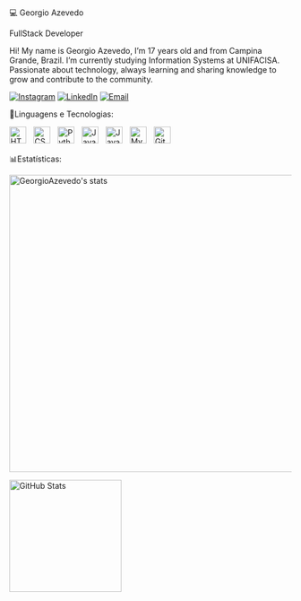 💻 Georgio Azevedo

FullStack Developer

Hi! My name is Georgio Azevedo, I’m 17 years old and from Campina Grande, Brazil. I’m currently studying Information Systems at UNIFACISA. Passionate about technology, always learning and sharing knowledge to grow and contribute to the community.

[![Instagram](https://img.shields.io/badge/Instagram-E4405F?style=for-the-badge&logo=instagram&logoColor=white)](https://instagram.com/_.georgioaz)
[![LinkedIn](https://img.shields.io/badge/LinkedIn-0077B5?style=for-the-badge&logo=linkedin&logoColor=white)](https://www.linkedin.com/in/georgioazevedo/)
[![Email](https://img.shields.io/badge/georgio.filho123@gmail.com-D14836?style=for-the-badge&logo=gmail&logoColor=white)](mailto:georgio.filho123@gmail.com)


🤖Linguagens e Tecnologias:

<img 
    align="left" 
    alt="HTML"
    title="HTML" 
    width="30px" 
    style="padding-right: 10px;" 
    src="https://cdn.jsdelivr.net/gh/devicons/devicon@latest/icons/html5/html5-original.svg" 
/>
<img 
    align="left" 
    alt="CSS" 
    title="CSS"
    width="30px" 
    style="padding-right: 10px;" 
    src="https://cdn.jsdelivr.net/gh/devicons/devicon@latest/icons/css3/css3-original.svg" 
/>
<img 
    align="left" 
    alt="Python" 
    title="Python"
    width="30px" 
    style="padding-right: 10px;" 
    src="https://cdn.jsdelivr.net/gh/devicons/devicon@latest/icons/python/python-original.svg" 
/>
<img 
    align="left" 
    alt="Java" 
    title="Java"
    width="30px" 
    style="padding-right: 10px;" 
    src="https://cdn.jsdelivr.net/gh/devicons/devicon@latest/icons/java/java-original.svg" 
/>
<img 
    align="left" 
    alt="JavaScript" 
    title="JavaScript"
    width="30px" 
    style="padding-right: 10px;" 
    src="https://cdn.jsdelivr.net/gh/devicons/devicon@latest/icons/javascript/javascript-original.svg" 
/>
<img 
    align="left" 
    alt="MySQL" 
    title="MySQL"
    width="30px" 
    style="padding-right: 10px;" 
    src="https://cdn.jsdelivr.net/gh/devicons/devicon@latest/icons/mysql/mysql-original.svg" 
/>
<img 
    align="left" 
    alt="Git" 
    title="Git"
    width="30px" 
    style="padding-right: 10px;" 
    src="https://cdn.jsdelivr.net/gh/devicons/devicon@latest/icons/git/git-original.svg" 
/>

<br/>
<br/>

📊Estatísticas:

<p align="left">
  <img width="530em" src="https://github-readme-stats.vercel.app/api?username=GeorgioAzevedo&show_icons=true&theme=github_dark" alt="GeorgioAzevedo's stats"/>
</p>

<img 
      align="left" 
      alt="GitHub Stats" 
      height="200" 
      src="https://github-readme-stats.vercel.app/api/top-langs/?username=GeorgioAzevedo&theme=tokyonight&layout=compact&custom_title=Tecnologias&langs_count=9" 
  />

</p>
